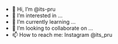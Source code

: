 - 👋 Hi, I’m @its-pru
- 👀 I’m interested in ...
- 🌱 I’m currently learning ...
- 💞️ I’m looking to collaborate on ...
- 📫 How to reach me: Instagram @its_pru

<!---
its-pru/its-pru is a ✨ special ✨ repository because its `README.md` (this file) appears on your GitHub profile.
You can click the Preview link to take a look at your changes.
--->

